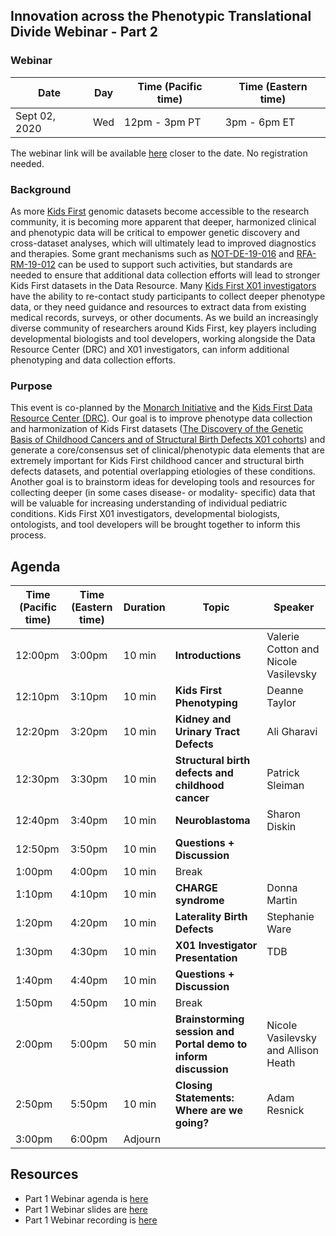 
## Innovation across the Phenotypic Translational Divide Webinar - Part 2

### Webinar 

Date | Day | Time (Pacific time) | Time (Eastern time)
-- | -- | -- | --
Sept 02, 2020 | Wed | 12pm - 3pm PT | 3pm - 6pm ET 

The webinar link will be available [here]() closer to the date. No registration needed.  


### Background

As more [Kids First](https://kidsfirstdrc.org/) genomic datasets become accessible to the research community, it is becoming more apparent that deeper, harmonized clinical and phenotypic data will be critical to empower genetic discovery and cross-dataset analyses, which will ultimately lead to improved diagnostics and therapies. 
Some grant mechanisms such as [NOT-DE-19-016](https://grants.nih.gov/grants/guide/notice-files/NOT-DE-19-016.html) and [RFA-RM-19-012](https://grants.nih.gov/grants/guide/rfa-files/RFA-RM-19-012.html) can be used to support such activities, but standards are needed to ensure that additional data collection efforts will lead to stronger Kids First datasets in the Data Resource. Many [Kids First X01 investigators](https://commonfund.nih.gov/kidsfirst/x01projects) have the ability to re-contact study participants to collect deeper phenotype data, or they need guidance and resources to extract data from existing medical records, surveys, or other documents. As we build an increasingly diverse community of researchers around Kids First, key players including developmental biologists and tool developers, working alongside the Data Resource Center (DRC) and X01 investigators, can inform additional phenotyping and data collection efforts. 

### Purpose

This event is co-planned by the [Monarch Initiative](https://monarchinitiative.org/) and the [Kids First Data Resource Center (DRC)](https://kidsfirstdrc.org/). Our goal is to improve phenotype data collection and harmonization of Kids First datasets ([The Discovery of the Genetic Basis of Childhood Cancers and of Structural Birth Defects X01 cohorts](https://commonfund.nih.gov/kidsfirst/x01projects)) and generate a core/consensus set of clinical/phenotypic data elements that are extremely important for Kids First childhood cancer and structural birth defects datasets, and potential overlapping etiologies of these conditions. Another goal is to brainstorm ideas for developing tools and resources for collecting deeper (in some cases disease- or modality- specific) data that will be valuable for increasing understanding of individual pediatric conditions. Kids First X01 investigators, developmental biologists, ontologists, and tool developers will be brought together to inform this process.  

## Agenda

Time (Pacific time) | Time (Eastern time) | Duration |  Topic | Speaker
-- | -- | -- | -- | --
12:00pm | 3:00pm | 10 min | **Introductions** | Valerie Cotton and Nicole Vasilevsky
12:10pm | 3:10pm | 10 min | **Kids First Phenotyping** | Deanne Taylor
12:20pm | 3:20pm | 10 min | **Kidney and Urinary Tract Defects** | Ali Gharavi
12:30pm | 3:30pm | 10 min | **Structural birth defects and childhood cancer** | Patrick Sleiman
12:40pm | 3:40pm | 10 min | **Neuroblastoma** | Sharon Diskin 
12:50pm | 3:50pm | 10 min | **Questions + Discussion**
1:00pm | 4:00pm | 10 min | Break 
1:10pm | 4:10pm | 10 min | **CHARGE syndrome** | Donna Martin
1:20pm | 4:20pm | 10 min | **Laterality Birth Defects** | Stephanie Ware
1:30pm | 4:30pm | 10 min | **X01 Investigator Presentation** | TDB
1:40pm | 4:40pm | 10 min | **Questions + Discussion**
1:50pm | 4:50pm | 10 min | Break
2:00pm | 5:00pm | 50 min | **Brainstorming session and Portal demo to inform discussion** | Nicole Vasilevsky and Allison Heath
2:50pm | 5:50pm | 10 min | **Closing Statements: Where are we going?** | Adam Resnick
3:00pm | 6:00pm | Adjourn

## Resources

- Part 1 Webinar agenda is [here](https://monarch-initiative.github.io/phenomics/pages/clin-phen-webinar.html)
- Part 1 Webinar slides are [here](https://docs.google.com/presentation/d/1rJh6IQcVoPbSHOzZpxq7rC4qkU-VDx4d9XMu0F0udYI/edit#slide=id.p)  
- Part 1 Webinar recording is [here](https://www.youtube.com/watch?v=qaJQdb4JKfU&amp=&feature=youtu.be)






